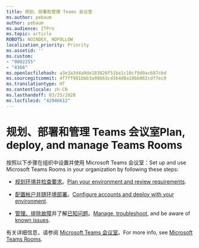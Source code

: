 ```yaml
---
title: 规划、部署和管理 Teams 会议室
ms.author: pebaum
author: pebaum
ms.audience: ITPro
ms.topic: article
ROBOTS: NOINDEX, NOFOLLOW
localization_priority: Priority
ms.assetid: ''
ms.custom:
- "9002255"
- "4366"
ms.openlocfilehash: a3e3a3d4a9de183826f51be1c10cf9d0ac687cbd
ms.sourcegitcommit: 4f7ff981bbb3a98663cd164d0a10bb082cdf7ec9
ms.translationtype: HT
ms.contentlocale: zh-CN
ms.lasthandoff: 03/25/2020
ms.locfileid: "42946612"
---
```

# <a name="plan-deploy-and-manage-teams-rooms"></a><span data-ttu-id="1a0ae-102">规划、部署和管理 Teams 会议室</span><span class="sxs-lookup"><span data-stu-id="1a0ae-102">Plan, deploy, and manage Teams Rooms</span></span>

<span data-ttu-id="1a0ae-103">按照以下步骤在组织中设置并使用 Microsoft Teams 会议室：</span><span class="sxs-lookup"><span data-stu-id="1a0ae-103">Set up and use Microsoft Teams Rooms in your organization by following these steps:</span></span> 

- <span data-ttu-id="1a0ae-104">[规划环境并检查要求](https://docs.microsoft.com/microsoftteams/rooms/rooms-plan)。</span><span class="sxs-lookup"><span data-stu-id="1a0ae-104">[Plan your environment and review requirements](https://docs.microsoft.com/microsoftteams/rooms/rooms-plan).</span></span>

- <span data-ttu-id="1a0ae-105">[配置帐户并随环境部署](https://docs.microsoft.com/microsoftteams/rooms/rooms-deploy)。</span><span class="sxs-lookup"><span data-stu-id="1a0ae-105">[Configure accounts and deploy with your environment](https://docs.microsoft.com/microsoftteams/rooms/rooms-deploy).</span></span>

- <span data-ttu-id="1a0ae-106">[管理、排除故障](https://docs.microsoft.com/microsoftteams/rooms/rooms-manage#troubleshooting)并了解[已知问题](https://docs.microsoft.com/microsoftteams/rooms/known-issues)。</span><span class="sxs-lookup"><span data-stu-id="1a0ae-106">[Manage, troubleshoot](https://docs.microsoft.com/microsoftteams/rooms/rooms-manage#troubleshooting), and be aware of [known issues](https://docs.microsoft.com/microsoftteams/rooms/known-issues).</span></span> 

<span data-ttu-id="1a0ae-107">有关详细信息，请参阅 [Microsoft Teams 会议室](https://docs.microsoft.com/microsoftteams/rooms/)。</span><span class="sxs-lookup"><span data-stu-id="1a0ae-107">For more info, see [Microsoft Teams Rooms](https://docs.microsoft.com/microsoftteams/rooms/).</span></span>
